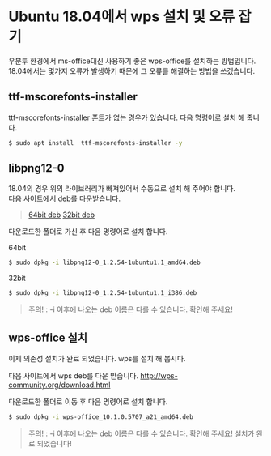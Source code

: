 # Ubuntu 18.04에서 wps 설치 및 오류 잡기

우분투 환경에서 ms-office대신 사용하기 좋은 wps-office를 설치하는 방법입니다.
18.04에서는 몇가지 오류가 발생하기 때문에 그 오류를 해결하는 방법을 쓰겠습니다.

##  ttf-mscorefonts-installer
 ttf-mscorefonts-installer 폰트가 없는 경우가 있습니다. 다음 명령어로 설치 해 줍니다.
 
 ```bash
 $ sudo apt install  ttf-mscorefonts-installer -y
 ```
 
 ## libpng12-0
 18.04의 경우 위의 라이브러리가 빠져있어서 수동으로 설치 해 주어야 합니다.  
 다음 사이트에서 deb를 다운받습니다.  
  > [64bit deb](https://packages.ubuntu.com/xenial/amd64/libpng12-0/download)
  > [32bit deb](https://packages.ubuntu.com/xenial/i386/libpng12-0/download)
  
다운로드한 폴더로 가신 후 다음 명령어로 설치 합니다.

64bit 
```bash
$ sudo dpkg -i libpng12-0_1.2.54-1ubuntu1.1_amd64.deb
```

32bit 
```bash
$ sudo dpkg -i libpng12-0_1.2.54-1ubuntu1.1_i386.deb
```
> 주의! : -i 이후에 나오는 deb 이름은 다를 수 있습니다. 확인해 주세요! 

## wps-office 설치
이제 의존성 설치가 완료 되었습니다. wps를 설치 해 봅시다.  

다음 사이트에서 wps deb를 다운 받습니다. 
http://wps-community.org/download.html  

다운로드한 폴더로 이동 후 다음 명령어로 설치 합니다.

```bash
$ sudo dpkg -i wps-office_10.1.0.5707_a21_amd64.deb
```
> 주의! : -i 이후에 나오는 deb 이름은 다를 수 있습니다. 확인해 주세요! 
설치가 완료 되었습니다!

